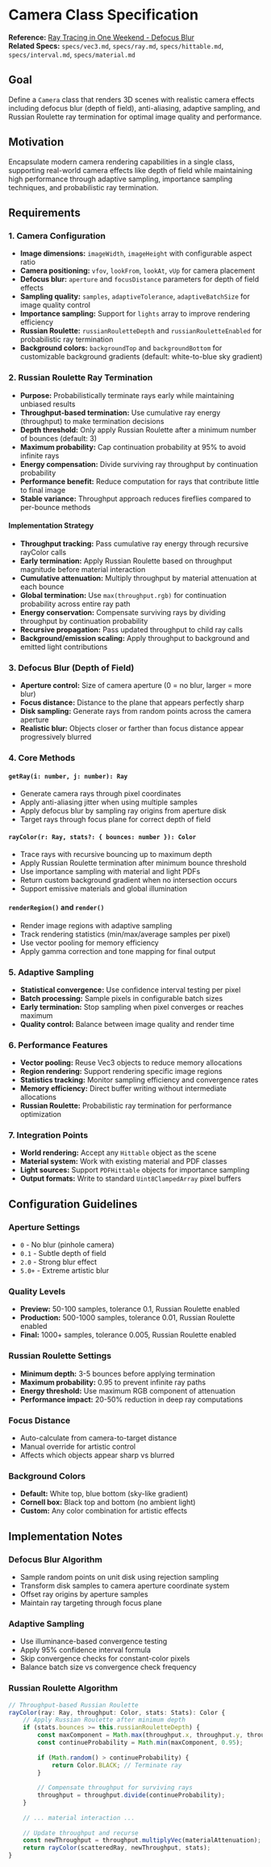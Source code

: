 # Camera Class Specification

**Reference:** [Ray Tracing in One Weekend - Defocus Blur](https://raytracing.github.io/books/RayTracingInOneWeekend.html#defocusblur)  
**Related Specs:** `specs/vec3.md`, `specs/ray.md`, `specs/hittable.md`, `specs/interval.md`, `specs/material.md`

## Goal

Define a `Camera` class that renders 3D scenes with realistic camera effects including defocus blur (depth of field), anti-aliasing, adaptive sampling, and Russian Roulette ray termination for optimal image quality and performance.

## Motivation

Encapsulate modern camera rendering capabilities in a single class, supporting real-world camera effects like depth of field while maintaining high performance through adaptive sampling, importance sampling techniques, and probabilistic ray termination.

## Requirements

### 1. Camera Configuration
- **Image dimensions:** `imageWidth`, `imageHeight` with configurable aspect ratio
- **Camera positioning:** `vfov`, `lookFrom`, `lookAt`, `vUp` for camera placement
- **Defocus blur:** `aperture` and `focusDistance` parameters for depth of field effects
- **Sampling quality:** `samples`, `adaptiveTolerance`, `adaptiveBatchSize` for image quality control
- **Importance sampling:** Support for `lights` array to improve rendering efficiency
- **Russian Roulette:** `russianRouletteDepth` and `russianRouletteEnabled` for probabilistic ray termination
- **Background colors:** `backgroundTop` and `backgroundBottom` for customizable background gradients (default: white-to-blue sky gradient)

### 2. Russian Roulette Ray Termination
- **Purpose:** Probabilistically terminate rays early while maintaining unbiased results
- **Throughput-based termination:** Use cumulative ray energy (throughput) to make termination decisions
- **Depth threshold:** Only apply Russian Roulette after a minimum number of bounces (default: 3)
- **Maximum probability:** Cap continuation probability at 95% to avoid infinite rays
- **Energy compensation:** Divide surviving ray throughput by continuation probability
- **Performance benefit:** Reduce computation for rays that contribute little to final image
- **Stable variance:** Throughput approach reduces fireflies compared to per-bounce methods

#### Implementation Strategy
- **Throughput tracking:** Pass cumulative ray energy through recursive rayColor calls
- **Early termination:** Apply Russian Roulette based on throughput magnitude before material interaction
- **Cumulative attenuation:** Multiply throughput by material attenuation at each bounce
- **Global termination:** Use `max(throughput.rgb)` for continuation probability across entire ray path
- **Energy conservation:** Compensate surviving rays by dividing throughput by continuation probability
- **Recursive propagation:** Pass updated throughput to child ray calls
- **Background/emission scaling:** Apply throughput to background and emitted light contributions

### 3. Defocus Blur (Depth of Field)
- **Aperture control:** Size of camera aperture (0 = no blur, larger = more blur)
- **Focus distance:** Distance to the plane that appears perfectly sharp
- **Disk sampling:** Generate rays from random points across the camera aperture
- **Realistic blur:** Objects closer or farther than focus distance appear progressively blurred

### 4. Core Methods

#### `getRay(i: number, j: number): Ray`
- Generate camera rays through pixel coordinates
- Apply anti-aliasing jitter when using multiple samples
- Apply defocus blur by sampling ray origins from aperture disk
- Target rays through focus plane for correct depth of field

#### `rayColor(r: Ray, stats?: { bounces: number }): Color`
- Trace rays with recursive bouncing up to maximum depth
- Apply Russian Roulette termination after minimum bounce threshold
- Use importance sampling with material and light PDFs
- Return custom background gradient when no intersection occurs
- Support emissive materials and global illumination

#### `renderRegion()` and `render()`
- Render image regions with adaptive sampling
- Track rendering statistics (min/max/average samples per pixel)
- Use vector pooling for memory efficiency
- Apply gamma correction and tone mapping for final output

### 5. Adaptive Sampling
- **Statistical convergence:** Use confidence interval testing per pixel
- **Batch processing:** Sample pixels in configurable batch sizes
- **Early termination:** Stop sampling when pixel converges or reaches maximum
- **Quality control:** Balance between image quality and render time

### 6. Performance Features
- **Vector pooling:** Reuse Vec3 objects to reduce memory allocations
- **Region rendering:** Support rendering specific image regions
- **Statistics tracking:** Monitor sampling efficiency and convergence rates
- **Memory efficiency:** Direct buffer writing without intermediate allocations
- **Russian Roulette:** Probabilistic ray termination for performance optimization

### 7. Integration Points
- **World rendering:** Accept any `Hittable` object as the scene
- **Material system:** Work with existing material and PDF classes
- **Light sources:** Support `PDFHittable` objects for importance sampling
- **Output formats:** Write to standard `Uint8ClampedArray` pixel buffers

## Configuration Guidelines

### Aperture Settings
- `0` - No blur (pinhole camera)
- `0.1` - Subtle depth of field
- `2.0` - Strong blur effect
- `5.0+` - Extreme artistic blur

### Quality Levels
- **Preview:** 50-100 samples, tolerance 0.1, Russian Roulette enabled
- **Production:** 500-1000 samples, tolerance 0.01, Russian Roulette enabled
- **Final:** 1000+ samples, tolerance 0.005, Russian Roulette enabled

### Russian Roulette Settings
- **Minimum depth:** 3-5 bounces before applying termination
- **Maximum probability:** 0.95 to prevent infinite ray paths
- **Energy threshold:** Use maximum RGB component of attenuation
- **Performance impact:** 20-50% reduction in deep ray computations

### Focus Distance
- Auto-calculate from camera-to-target distance
- Manual override for artistic control
- Affects which objects appear sharp vs blurred

### Background Colors
- **Default:** White top, blue bottom (sky-like gradient)
- **Cornell box:** Black top and bottom (no ambient light)
- **Custom:** Any color combination for artistic effects

## Implementation Notes

### Defocus Blur Algorithm
- Sample random points on unit disk using rejection sampling
- Transform disk samples to camera aperture coordinate system
- Offset ray origins by aperture samples
- Maintain ray targeting through focus plane

### Adaptive Sampling
- Use illuminance-based convergence testing
- Apply 95% confidence interval formula
- Skip convergence checks for constant-color pixels
- Balance batch size vs convergence check frequency

### Russian Roulette Algorithm
```typescript
// Throughput-based Russian Roulette
rayColor(ray: Ray, throughput: Color, stats: Stats): Color {
    // Apply Russian Roulette after minimum depth
    if (stats.bounces >= this.russianRouletteDepth) {
        const maxComponent = Math.max(throughput.x, throughput.y, throughput.z);
        const continueProbability = Math.min(maxComponent, 0.95);
        
        if (Math.random() > continueProbability) {
            return Color.BLACK; // Terminate ray
        }
        
        // Compensate throughput for surviving rays
        throughput = throughput.divide(continueProbability);
    }
    
    // ... material interaction ...
    
    // Update throughput and recurse
    const newThroughput = throughput.multiplyVec(materialAttenuation);
    return rayColor(scatteredRay, newThroughput, stats);
}
```
